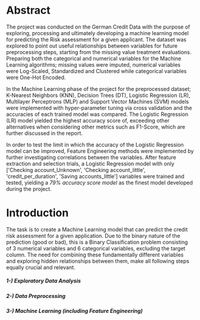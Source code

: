 # Abstract

The project was conducted on the German Credit Data with the purpose of exploring,
processing and ultimately developing a machine learning model for predicting the Risk
assessment for a given applicant. The dataset was explored to point out useful relationships
between variables for future preprocessing steps, starting from the missing value treatment
evaluations. Preparing both the categorical and numerical variables for the Machine Learning
algorithms; missing values were imputed, numerical variables were Log-Scaled, Standardized
and Clustered while categorical variables were One-Hot Encoded.


In the Machine Learning phase of the project for the preprocessed dataset; K-Nearest Neighbors
(KNN), Decision Trees (DT), Logistic Regression (LR), Multilayer Perceptrons (MLP) and
Support Vector Machines (SVM) models were implemented with hyper-parameter tuning via
cross validation and the accuracies of each trained model was compared. The Logistic
Regression (LR) model yielded the highest accuracy score of, exceeding other alternatives when
considering other metrics such as F1-Score, which are further discussed in the report.


In order to test the limit in which the accuracy of the Logistic Regression model can be
improved, Feature Engineering methods were implemented by further investigating correlations
between the variables. After feature extraction and selection trials, a Logistic Regression model
with only 
['Checking account_Unknown', 'Checking account_little', 'credit_per_duration', 'Saving accounts_little']
 variables were trained and tested, yielding a _79% accuracy score model_ as the
finest model developed during the project.


# Introduction

The task is to create a Machine Learning model that can predict the credit risk assessment for a
given application. Due to the binary nature of the prediction (good or bad), this is a Binary
Classification problem consisting of 3 numerical variables and 6 categorical variables, excluding
the target column. The need for combining these fundamentally different variables and exploring
hidden relationships between them, make all following steps equally crucial and relevant.

##### 1-) Exploratory Data Analysis

##### 2-) Data Preprocessing

##### 3-) Machine Learning (including Feature Engineering) 

